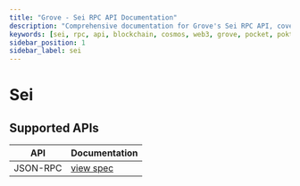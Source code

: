 ```yaml
---
title: "Grove - Sei RPC API Documentation"
description: "Comprehensive documentation for Grove's Sei RPC API, covering endpoint details and integration strategies for blockchain developers."
keywords: [sei, rpc, api, blockchain, cosmos, web3, grove, pocket, pokt]
sidebar_position: 1
sidebar_label: sei
---
```


# Sei

## Supported APIs 

| API      | Documentation                      |
| -------- | ---------------------------------- |
| JSON-RPC | [view spec](../grove-api/api-definition/definition#json-rpc-supported-methods) |
